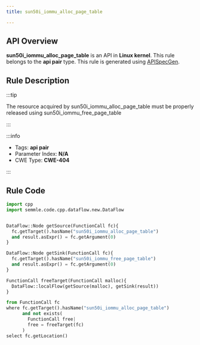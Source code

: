 ```yaml
---
title: sun50i_iommu_alloc_page_table

---
```



## API Overview
**sun50i_iommu_alloc_page_table** is an API in **Linux kernel**. This rule belongs to the **api pair** type. This rule is generated using [APISpecGen](../../tools/APISpecGen).
## Rule Description

:::tip

The resource acquired by sun50i_iommu_alloc_page_table must be properly released using sun50i_iommu_free_page_table

:::

:::info

- Tags: **api pair**
- Parameter Index: **N/A**
- CWE Type: **CWE-404**

:::

## Rule Code
```python
import cpp
import semmle.code.cpp.dataflow.new.DataFlow


DataFlow::Node getSource(FunctionCall fc){
  fc.getTarget().hasName("sun50i_iommu_alloc_page_table")
  and result.asExpr() = fc.getArgument(0)
}

DataFlow::Node getSink(FunctionCall fc){
  fc.getTarget().hasName("sun50i_iommu_free_page_table")
  and result.asExpr() = fc.getArgument(0)
}

FunctionCall freeTarget(FunctionCall malloc){
  DataFlow::localFlow(getSource(malloc), getSink(result))
}

from FunctionCall fc
where fc.getTarget().hasName("sun50i_iommu_alloc_page_table")
      and not exists(
        FunctionCall free| 
        free = freeTarget(fc)
      )
select fc.getLocation()

    
```